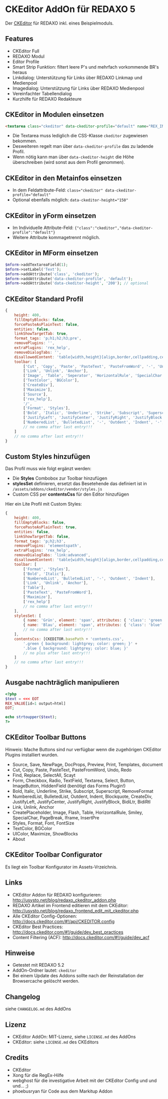 CKEditor AddOn für REDAXO 5
===========================

Der [CKEditor](http://ckeditor.com/) für REDAXO inkl. eines Beispielmoduls.

Features
--------

* CKEditor Full
* REDAXO Modul
* Editor Profile
* Smart Strip Funktion: filtert leere P's und mehrfach vorkommende BR's heraus
* Linkdialog: Unterstützung für Links über REDAXO Linkmap und Medienpool
* Imagedialog: Unterstützung für Links über REDAXO Medienpool
* Vereinfachter Tabellendialog
* Kurzhilfe für REDAXO Redakteure

CKEditor in Modulen einsetzen
------------------------------

```html
<textarea class="ckeditor" data-ckeditor-profile="default" name="REX_INPUT_VALUE[1]">REX_VALUE[1]</textarea>
```

* Die Textarea muss lediglich die CSS-Klasse `ckeditor` zugewiesen bekommen. 
* Desweiteren regelt man über `data-ckeditor-profile` das zu ladende Profil. 
* Wenn nötig kann man über `data-ckeditor-height` die Höhe überschreiben (wird sonst aus dem Profil genommen).

CKEditor in den Metainfos einsetzen
------------------------------------

* In dem Feldattribute-Feld: `class="ckeditor" data-ckeditor-profile="default"`
* Optional ebenfalls möglich: `data-ckeditor-height="150"`

CKEditor in yForm einsetzen
---------------------------

* Im Individuelle Attribute-Feld: `{"class":"ckeditor","data-ckeditor-profile":"default"}`
* Weitere Attribute kommagetrennt möglich.

CKEditor in MForm einsetzen
---------------------------

```php
$mform->addTextareaField(1); 
$mform->setLabel('Text');
$mform->addAttribute('class', 'ckeditor');
$mform->addAttribute('data-ckeditor-profile', 'default');
$mform->addAttribute('data-ckeditor-height', '200'); // optional
```

CKEditor Standard Profil
------------------------

```javascript
{
    height: 400,
    fillEmptyBlocks: false,
    forcePasteAsPlainText: false,
    entities: false,
    linkShowTargetTab: true,
    format_tags: 'p;h1;h2;h3;pre',
    removePlugins: '',
    extraPlugins: 'rex_help',
    removeDialogTabs: '',
    disallowedContent: 'table{width,height}[align,border,cellpadding,cellspacing,summary];caption;',
    toolbar: [
        ['Cut', 'Copy', 'Paste', 'PasteText', 'PasteFromWord', '-', 'Undo', 'Redo'],
        ['Link', 'Unlink', 'Anchor'],
        ['Image', 'Table', 'Seperator', 'HorizontalRule', 'SpecialChar'],
        ['TextColor', 'BGColor'],
        ['CreateDiv'],
        ['Maximize'],
        ['Source'],
        ['rex_help'],
        '/',
        ['Format', 'Styles'],
        ['Bold', 'Italic', 'Underline', 'Strike', 'Subscript', 'Superscript', '-', 'RemoveFormat'],
        ['JustifyLeft', 'JustifyCenter', 'JustifyRight', 'JustifyBlock'],
        ['NumberedList', 'BulletedList', '-', 'Outdent', 'Indent', '-', 'Blockquote']
        // no comma after last entry!!!
    ]
    // no comma after last entry!!!
}
```

Custom Styles hinzufügen
------------------------

Das Profil muss wie folgt ergänzt werden:

* Die __Styles__ Combobox zur Toolbar hinzufügen
* __stylesSet__ definieren, ersetzt das Besetehende das definiert ist in `/assets/addons/ckeditor/vendor/styles.js`
* Custom CSS per __contentsCss__ für den Editor hinzufügen

Hier ein Lite Profil mit Custom Styles:

```javascript
{
    height: 400,
    fillEmptyBlocks: false,
    forcePasteAsPlainText: true,
    entities: false,
    linkShowTargetTab: false,
    format_tags: 'p;h2;h3',
    removePlugins: 'elementspath',
    extraPlugins: 'rex_help',
    removeDialogTabs: 'link:advanced',
    disallowedContent: 'table{width,height}[align,border,cellpadding,cellspacing,summary];caption;',
    toolbar: [
        ['Format', 'Styles'],
        ['Bold', 'Italic'],
        ['NumberedList', 'BulletedList', '-', 'Outdent', 'Indent'],
        ['Link', 'Unlink', 'Anchor'],
        ['Table'],
        ['PasteText', 'PasteFromWord'],
        ['Maximize'],
        ['rex_help']
        // no comma after last entry!!!
    ],
    stylesSet: [
        { name: 'Grün', element: 'span', attributes: { 'class': 'green' } },
        { name: 'Blau', element: 'span', attributes: { 'class': 'blue' } }
        // no comma after last entry!!!
    ],    
    contentsCss: [CKEDITOR.basePath + 'contents.css', 
        '.green { background: lightgrey; color: green; }' +
        '.blue { background: lightgrey; color: blue; }'
        // no plus after last entry!!!
    ]
    // no comma after last entry!!!
}
```

Ausgabe nachträglich manipulieren
---------------------------------

```php
<?php
$text = <<< EOT
REX_VALUE[id=1 output=html]
EOT;

echo strtoupper($text);
?>
```

CKEditor Toolbar Buttons
------------------------

Hinweis: Mache Buttons sind nur verfügbar wenn die zugehörigen CKEditor Plugins installiert wurden.

* Source, Save, NewPage, DocProps, Preview, Print, Templates, document
* Cut, Copy, Paste, PasteText, PasteFromWord, Undo, Redo
* Find, Replace, SelectAll, Scayt
* Form, Checkbox, Radio, TextField, Textarea, Select, Button, ImageButton, HiddenField (benötigt das Forms Plugin!)
* Bold, Italic, Underline, Strike, Subscript, Superscript, RemoveFormat
* NumberedList, BulletedList, Outdent, Indent, Blockquote, CreateDiv, JustifyLeft, JustifyCenter, JustifyRight, JustifyBlock, BidiLtr, BidiRtl
* Link, Unlink, Anchor
* CreatePlaceholder, Image, Flash, Table, HorizontalRule, Smiley, SpecialChar, PageBreak, Iframe, InsertPre
* Styles, Format, Font, FontSize
* TextColor, BGColor
* UIColor, Maximize, ShowBlocks
* About

CKEditor Toolbar Configurator
-----------------------------

Es liegt ein Toolbar Konfigurator im Assets-Vrzeichnis.

Links
-----

* CKEditor Addon für REDAXO konfigurieren: http://usysto.net/blog/redaxo_ckeditor_addon.php
* REDAXO Artikel im Frontend editieren mit dem CKEditor: http://usysto.net/blog/redaxo_frontend_edit_mit_ckeditor.php
* Alle CKEditor Config-Optionen: http://docs.ckeditor.com/#!/api/CKEDITOR.config
* CKEditor Best Practices: http://docs.ckeditor.com/#!/guide/dev_best_practices
* Content Filtering (ACF): http://docs.ckeditor.com/#!/guide/dev_acf

Hinweise
--------

* Getestet mit REDAXO 5.2
* AddOn-Ordner lautet: `ckeditor`
* Bei einem Update des Addons sollte nach der Reinstallation der Browsercache gelöscht werden.

Changelog
---------

siehe `CHANGELOG.md` des AddOns

Lizenz
------

* CKEditor AddOn: MIT-Lizenz, siehe `LICENSE.md` des AddOns
* CKEditor: siehe `LICENSE.md` des CKEditors

Credits
-------

* CKEditor
* Xong für die RegEx-Hilfe
* webghost für die investigative Arbeit mit der CKEditor Config und und und... ;)
* phoebusryan für Code aus dem Markitup Addon

